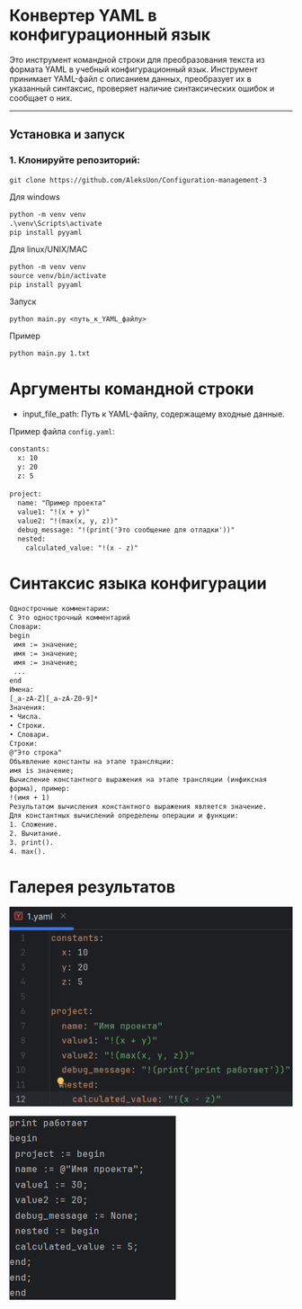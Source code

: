 # Конвертер YAML в конфигурационный язык

Это инструмент командной строки для преобразования текста из формата YAML в учебный конфигурационный язык. Инструмент принимает YAML-файл с описанием данных, преобразует их в указанный синтаксис, проверяет наличие синтаксических ошибок и сообщает о них.

---

## Установка и запуск

### 1. Клонируйте репозиторий:
```commandline
git clone https://github.com/AleksUon/Configuration-management-3
```

Для windows
```commandline
python -m venv venv
.\venv\Scripts\activate
pip install pyyaml
```
Для linux/UNIX/MAC
```commandline
python -m venv venv
source venv/bin/activate
pip install pyyaml
```

Запуск
```commandline
python main.py <путь_к_YAML_файлу>
```

Пример 
```commandline
python main.py 1.txt
```

# Аргументы командной строки

* input_file_path: Путь к YAML-файлу, содержащему входные данные.

Пример файла `config.yaml`:

```editorconfig
constants:
  x: 10
  y: 20
  z: 5

project:
  name: "Пример проекта"
  value1: "!(x + y)"
  value2: "!(max(x, y, z))"
  debug_message: "!(print('Это сообщение для отладки'))"
  nested:
    calculated_value: "!(x - z)"
```

# Синтаксис языка конфигурации

```editorconfig
Однострочные комментарии:
C Это однострочный комментарий
Словари:
begin
 имя := значение;
 имя := значение;
 имя := значение;
 ...
end
Имена:
[_a-zA-Z][_a-zA-Z0-9]*
Значения:
• Числа.
• Строки.
• Словари.
Строки:
@"Это строка"
Объявление константы на этапе трансляции:
имя is значение;
Вычисление константного выражения на этапе трансляции (инфиксная
форма), пример:
!(имя + 1)
Результатом вычисления константного выражения является значение.
Для константных вычислений определены операции и функции:
1. Сложение.
2. Вычитание.
3. print().
4. max().
```

# Галерея результатов

![img.png](source/1.png)

![img.png](source/2.png)
